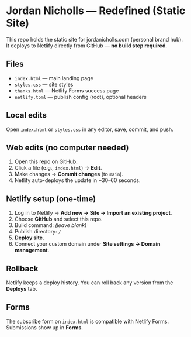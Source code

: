 # Jordan Nicholls — Redefined (Static Site)

This repo holds the static site for jordanicholls.com (personal brand hub).  
It deploys to Netlify directly from GitHub — **no build step required**.

## Files
- `index.html` — main landing page
- `styles.css` — site styles
- `thanks.html` — Netlify Forms success page
- `netlify.toml` — publish config (root), optional headers

## Local edits
Open `index.html` or `styles.css` in any editor, save, commit, and push.

## Web edits (no computer needed)
1. Open this repo on GitHub.
2. Click a file (e.g., `index.html`) → **Edit**.
3. Make changes → **Commit changes** (to `main`).
4. Netlify auto-deploys the update in ~30–60 seconds.

## Netlify setup (one-time)
1. Log in to Netlify → **Add new → Site → Import an existing project**.
2. Choose **GitHub** and select this repo.
3. Build command: _(leave blank)_
4. Publish directory: `/`
5. **Deploy site**.
6. Connect your custom domain under **Site settings → Domain management**.

## Rollback
Netlify keeps a deploy history. You can roll back any version from the **Deploys** tab.

## Forms
The subscribe form on `index.html` is compatible with Netlify Forms. Submissions show up in **Forms**.
